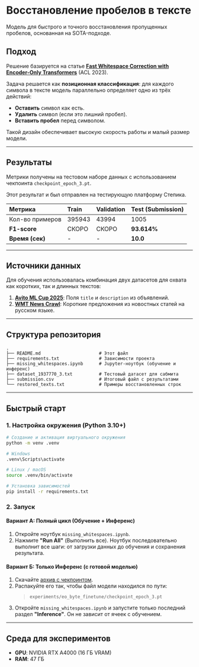 # Восстановление пробелов в тексте

Модель для быстрого и точного восстановления пропущенных пробелов, основанная на SOTA-подходе.

## Подход

Решение базируется на статье **[Fast Whitespace Correction with Encoder-Only Transformers](https://aclanthology.org/2023.acl-demo.37/)** (ACL 2023).

Задача решается как **позиционная классификация**: для каждого символа в тексте модель параллельно определяет одно из трёх действий:

  * **Оставить** символ как есть.
  * **Удалить** символ (если это лишний пробел).
  * **Вставить пробел** перед символом.

Такой дизайн обеспечивает высокую скорость работы и малый размер модели.

-----

## Результаты

Метрики получены на тестовом наборе данных с использованием чекпоинта `checkpoint_epoch_3.pt`.

Этот результат и был отправлен на тестирующую платформу Степика.

| Метрика | Train | Validation | Test (Submission) |
| :--- | :--- | :--- | :--- |
| Кол-во примеров | 395943 | 43994 | 1005 |
| **F1-score** | СКОРО | СКОРО | **93.614%** |
| **Время (сек)** | - | - | **10.0** |

-----

## Источники данных

Для обучения использовалась комбинация двух датасетов для охвата как коротких, так и длинных текстов:

1.  **[Avito ML Cup 2025](https://ods.ai/competitions/avitotechmlchallenge2025_2)**: Поля `title` и `description` из объявлений.
2.  **[WMT News Crawl](https://data.statmt.org/news-crawl/ru/)**: Короткие предложения из новостных статей на русском языке.

-----

## Структура репозитория

```
.
├── README.md                      # Этот файл
├── requirements.txt               # Зависимости проекта
├── missing_whitespaces.ipynb      # Jupyter-ноутбук (обучение и инференс)
├── dataset_1937770_3.txt          # Тестовый датасет для сабмита
├── submission.csv                 # Итоговый файл с результатами
└── restored_texts.txt             # Примеры восстановленных строк
```

-----

## Быстрый старт

### 1\. Настройка окружения (Python 3.10+)

```bash
# Создание и активация виртуального окружения
python -m venv .venv

# Windows
.venv\Scripts\activate

# Linux / macOS
source .venv/bin/activate

# Установка зависимостей
pip install -r requirements.txt
```

### 2\. Запуск

#### Вариант А: Полный цикл (Обучение + Инференс)

1.  Откройте ноутбук `missing_whitespaces.ipynb`.
2.  Нажмите **"Run All"** (Выполнить все). Ноутбук последовательно выполнит все шаги: от загрузки данных до обучения и сохранения результата.

#### Вариант Б: Только Инференс (с готовой моделью)

1.  Скачайте [архив с чекпоинтом](https://drive.google.com/drive/folders/1HrPQOcORhsCyqjTVmX6IY-46V89-KqpC?usp=sharing).
2.  Распакуйте его так, чтобы файл модели находился по пути:
    > `experiments/eo_byte_finetune/checkpoint_epoch_3.pt`
3.  Откройте `missing_whitespaces.ipynb` и запустите только последний раздел **"Inference"**. Он не зависит от ячеек с обучением.

-----

## Среда для экспериментов

  * **GPU**: NVIDIA RTX A4000 (16 ГБ VRAM)
  * **RAM**: 47 ГБ